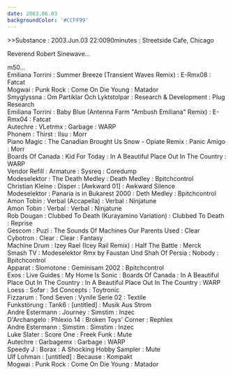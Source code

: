 ```yaml
---
date: 2003.06.03
backgroundColor: '#CCFF99'
---
```


\>>Substance : 2003.Jun.03 22:0090minutes : Streetside Cafe, Chicago  

Reverend Robert Sinewave...  


m50...  
Emiliana Torrini : Summer Breeze (Transient Waves Remix) : E-Rmx08 : Fatcat  
Mogwai : Punk Rock : Come On Die Young : Matador  
Smyglyssna : Om Partiklar Och Lyktstolpar : Research & Development : Plug Research  
Emiliana Torrini : Baby Blue (Antenna Farm "Ambush Emiliana" Remix) : E-Rmx04 : Fatcat  
Autechre : VLetrmx : Garbage : WARP  
Phonem : Thirst : Ilsu : Morr  
Piano Magic : The Canadian Brought Us Snow - Opiate Remix : Panic Amigo : Morr  
Boards Of Canada : Kid For Today : In A Beautiful Place Out In The Country : WARP  
Vendor Refill : Armature : Sysreq : Coredump  
Modeselektor : The Death Medley : Death Medley : Bpitchcontrol  
Christian Kleine : Disper : \[Awkward 01\] : Awkward Silence  
Modeselektor : Panaria is in Bukarest 2000 : Deth Medley : Bpitchcontrol  
Amon Tobin : Verbal (Accapella) : Verbal : Ninjatune  
Amon Tobin : Verbal : Verbal : Ninjatune  
Rob Dougan : Clubbed To Death (Kurayamino Variation) : Clubbed To Death : Reprise  
Gescom : Puzl : The Sounds Of Machines Our Parents Used : Clear  
Cybotron : Clear : Clear : Fantasy  
Machine Drum : Izey Rael (Icey Rail Remix) : Half The Battle : Merck  
Smash TV : Modeselektor Rmx by Faustan Und Shah Of Persia : Nobody : Bpitchcontrol  
Apparat : Slomotone : Geminisam 2002 : Bpitchcontrol  
Exos : Live Guides : My Home Is Sonic : Boards Of Canada : In A Beautiful Place Out In The Country : In A Beautiful Place Out In The Country : WARP  
Loess : Sofar : 3d Concepts : Toytronic  
Fizzarum : Tond Seven : Vynile Serie 02 : Textile  
Funkstörung : Tank6 : \[untitled\] : Musik Aus Strom  
Andre Estermann : Journey : Simstim : Inzec  
D'Archangelo : Phlexio 14 : Broken Toys' Corner : Rephlex  
Andre Estermann : Simstim : Simstim : Inzec  
Luke Slater : Score One : Freek Funk : Mute  
Autechre : Garbagemx : Garbage : WARP  
Speedy J : Borax : A Shocking Hobby Sampler : Mute  
Ulf Lohman : \[untitled\] : Because : Kompakt  
Mogwai : Punk Rock : Come On Die Young : Matador